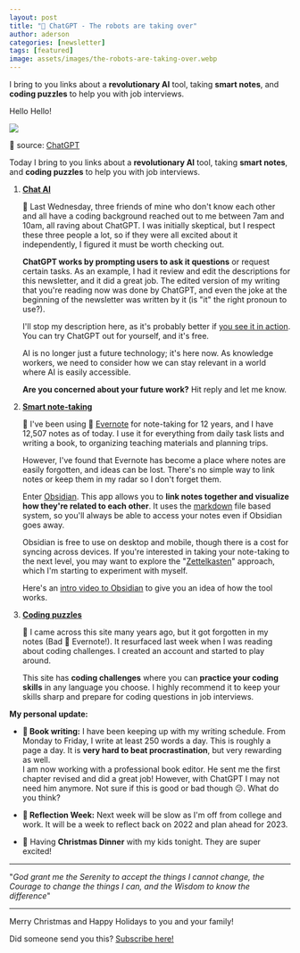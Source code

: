 ```yaml
---
layout: post
title: "🤖 ChatGPT - The robots are taking over"
author: aderson
categories: [newsletter]
tags: [featured]
image: assets/images/the-robots-are-taking-over.webp
---
```


I bring to you links about a **revolutionary AI** tool, taking **smart notes**, and **coding puzzles** to help you with job interviews.

Hello Hello!

![](https://buttondown-attachments.s3.us-west-2.amazonaws.com/images/99a6e2cb-a5d0-4f45-9186-d46f8e28174b.png)

🤣 source: [ChatGPT](https://chat.openai.com/)

Today I bring to you links about a **revolutionary AI** tool, taking **smart notes**, and **coding puzzles** to help you with job interviews.

1.  [**Chat AI**](https://chat.openai.com/)

    💬 Last Wednesday, three friends of mine who don't know each other and all have a coding background reached out to me between 7am and 10am, all raving about ChatGPT. I was initially skeptical, but I respect these three people a lot, so if they were all excited about it independently, I figured it must be worth checking out.  

    **ChatGPT works by prompting users to ask it questions** or request certain tasks. As an example, I had it review and edit the descriptions for this newsletter, and it did a great job. The edited version of my writing that you're reading now was done by ChatGPT, and even the joke at the beginning of the newsletter was written by it (is "it" the right pronoun to use?).  

    I'll stop my description here, as it's probably better if [you see it in action](https://www.youtube.com/watch?v=JTxsNm9IdYU). You can try ChatGPT out for yourself, and it's free.  

    AI is no longer just a future technology; it's here now. As knowledge workers, we need to consider how we can stay relevant in a world where AI is easily accessible.  

    **Are you concerned about your future work?** Hit reply and let me know.  

2.  [**Smart note-taking**](https://www.youtube.com/watch?v=QgbLb6QCK88)

    📓 I've been using 🐘 [Evernote](https://evernote.com) for note-taking for 12 years, and I have 12,507 notes as of today. I use it for everything from daily task lists and writing a book, to organizing teaching materials and planning trips.  

    However, I've found that Evernote has become a place where notes are easily forgotten, and ideas can be lost. There's no simple way to link notes or keep them in my radar so I don't forget them.  

    Enter [Obsidian](https://obsidian.md/). This app allows you to **link notes together and visualize how they're related to each other**. It uses the [markdown](https://www.markdownguide.org/) file based system, so you'll always be able to access your notes even if Obsidian goes away.  

    Obsidian is free to use on desktop and mobile, though there is a cost for syncing across devices. If you're interested in taking your note-taking to the next level, you may want to explore the "[Zettelkasten](https://youtu.be/E6ySG7xYgjY)" approach, which I'm starting to experiment with myself.  

    Here's an [intro video to Obsidian](https://www.youtube.com/watch?v=QgbLb6QCK88) to give you an idea of how the tool works.[  
    ](https://martinfowler.com/tags/domain%20driven%20design.html].￼)

3.  [**Coding puzzles**](https://adventofcode.com/)

    🧩 I came across this site many years ago, but it got forgotten in my notes (Bad 🐘 Evernote!). It resurfaced last week when I was reading about coding challenges. I created an account and started to play around.  

    This site has **coding challenges** where you can **practice your coding skills** in any language you choose. I highly recommend it to keep your skills sharp and prepare for coding questions in job interviews.

**My personal update:**

*   **📕 Book writing:** I have been keeping up with my writing schedule. From Monday to Friday, I write at least 250 words a day. This is roughly a page a day. It is **very hard to beat procrastination**, but very rewarding as well.  
    I am now working with a professional book editor. He sent me the first chapter revised and did a great job! However, with ChatGPT I may not need him anymore. Not sure if this is good or bad though 😕. What do you think?

*   **🤔 Reflection Week:** Next week will be slow as I'm off from college and work. It will be a week to reflect back on 2022 and plan ahead for 2023.

*   🎄 Having **Christmas Dinner** with my kids tonight. They are super excited!  

* * *

"_God grant me the Serenity to accept the things I cannot change, the Courage to change the things I can, and the Wisdom to know the difference_"

* * *

Merry Christmas and Happy Holidays to you and your family!

Did someone send you this? [Subscribe here!](https://buttondown.email/solocoder?tag=forward)